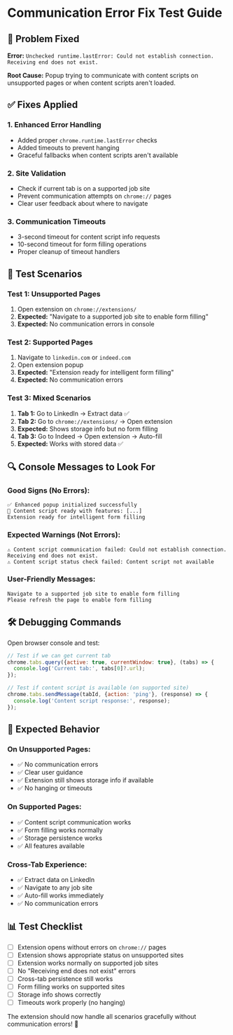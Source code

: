 # Communication Error Fix Test Guide

## 🎯 **Problem Fixed**
**Error:** `Unchecked runtime.lastError: Could not establish connection. Receiving end does not exist.`

**Root Cause:** Popup trying to communicate with content scripts on unsupported pages or when content scripts aren't loaded.

## ✅ **Fixes Applied**

### **1. Enhanced Error Handling**
- Added proper `chrome.runtime.lastError` checks
- Added timeouts to prevent hanging
- Graceful fallbacks when content scripts aren't available

### **2. Site Validation**
- Check if current tab is on a supported job site
- Prevent communication attempts on `chrome://` pages
- Clear user feedback about where to navigate

### **3. Communication Timeouts**
- 3-second timeout for content script info requests
- 10-second timeout for form filling operations
- Proper cleanup of timeout handlers

## 🧪 **Test Scenarios**

### **Test 1: Unsupported Pages**
1. Open extension on `chrome://extensions/`
2. **Expected:** "Navigate to a supported job site to enable form filling"
3. **Expected:** No communication errors in console

### **Test 2: Supported Pages**
1. Navigate to `linkedin.com` or `indeed.com`
2. Open extension popup
3. **Expected:** "Extension ready for intelligent form filling"
4. **Expected:** No communication errors

### **Test 3: Mixed Scenarios**
1. **Tab 1:** Go to LinkedIn → Extract data ✅
2. **Tab 2:** Go to `chrome://extensions/` → Open extension
3. **Expected:** Shows storage info but no form filling
4. **Tab 3:** Go to Indeed → Open extension → Auto-fill
5. **Expected:** Works with stored data ✅

## 🔍 **Console Messages to Look For**

### **Good Signs (No Errors):**
```
✅ Enhanced popup initialized successfully
🔗 Content script ready with features: [...]
Extension ready for intelligent form filling
```

### **Expected Warnings (Not Errors):**
```
⚠️ Content script communication failed: Could not establish connection. Receiving end does not exist.
⚠️ Content script status check failed: Content script not available
```

### **User-Friendly Messages:**
```
Navigate to a supported job site to enable form filling
Please refresh the page to enable form filling
```

## 🛠️ **Debugging Commands**

Open browser console and test:

```javascript
// Test if we can get current tab
chrome.tabs.query({active: true, currentWindow: true}, (tabs) => {
  console.log('Current tab:', tabs[0]?.url);
});

// Test if content script is available (on supported site)
chrome.tabs.sendMessage(tabId, {action: 'ping'}, (response) => {
  console.log('Content script response:', response);
});
```

## 🎉 **Expected Behavior**

### **On Unsupported Pages:**
- ✅ No communication errors
- ✅ Clear user guidance
- ✅ Extension still shows storage info if available
- ✅ No hanging or timeouts

### **On Supported Pages:**
- ✅ Content script communication works
- ✅ Form filling works normally
- ✅ Storage persistence works
- ✅ All features available

### **Cross-Tab Experience:**
- ✅ Extract data on LinkedIn
- ✅ Navigate to any job site
- ✅ Auto-fill works immediately
- ✅ No communication errors

## 📊 **Test Checklist**

- [ ] Extension opens without errors on `chrome://` pages
- [ ] Extension shows appropriate status on unsupported sites
- [ ] Extension works normally on supported job sites
- [ ] No "Receiving end does not exist" errors
- [ ] Cross-tab persistence still works
- [ ] Form filling works on supported sites
- [ ] Storage info shows correctly
- [ ] Timeouts work properly (no hanging)

The extension should now handle all scenarios gracefully without communication errors! 🎯
